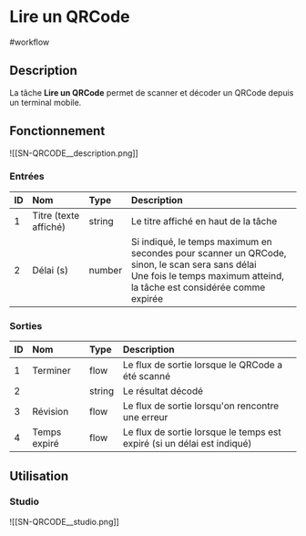 # Lire un QRCode

#workflow

## Description

La tâche **Lire un QRCode** permet de scanner et décoder un QRCode depuis un terminal mobile.



## Fonctionnement

![[SN-QRCODE__description.png]]

### Entrées

| ID | Nom | Type | Description |
|:-|:-|:-|:-|
| 1 | Titre (texte affiché) | string | Le titre affiché en haut de la tâche |
| 2 | Délai (s) | number | Si indiqué, le temps maximum en secondes pour scanner un QRCode, sinon, le scan sera sans délai<br /> Une fois le temps maximum atteind, la tâche est considérée comme expirée |

### Sorties

| ID | Nom | Type | Description |
|:-|:-|:-|:-|
| 1 | Terminer | flow | Le flux de sortie lorsque le QRCode a été scanné |
| 2 |  | string | Le résultat décodé |
| 3 | Révision | flow | Le flux de sortie lorsqu'on rencontre une erreur |
| 4 | Temps expiré | flow | Le flux de sortie lorsque le temps est expiré (si un délai est indiqué) |

## Utilisation

### Studio

![[SN-QRCODE__studio.png]]

